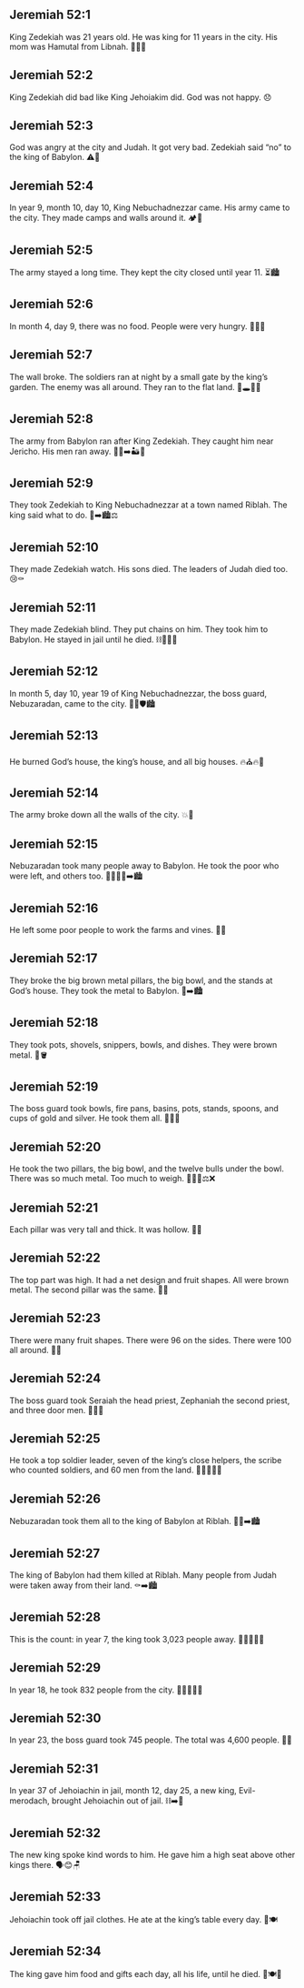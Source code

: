 ## Jeremiah 52:1
King Zedekiah was 21 years old. He was king for 11 years in the city. His mom was Hamutal from Libnah. 👑🧒📅
## Jeremiah 52:2
King Zedekiah did bad like King Jehoiakim did. God was not happy. 😞
## Jeremiah 52:3
God was angry at the city and Judah. It got very bad. Zedekiah said “no” to the king of Babylon. ⚠️🚫
## Jeremiah 52:4
In year 9, month 10, day 10, King Nebuchadnezzar came. His army came to the city. They made camps and walls around it. 🏕️🧱
## Jeremiah 52:5
The army stayed a long time. They kept the city closed until year 11. ⏳🏙️
## Jeremiah 52:6
In month 4, day 9, there was no food. People were very hungry. 🍞❌😢
## Jeremiah 52:7
The wall broke. The soldiers ran at night by a small gate by the king’s garden. The enemy was all around. They ran to the flat land. 🌙🕳️🏃‍♂️
## Jeremiah 52:8
The army from Babylon ran after King Zedekiah. They caught him near Jericho. His men ran away. 🏃‍♂️➡️🏜️🛑
## Jeremiah 52:9
They took Zedekiah to King Nebuchadnezzar at a town named Riblah. The king said what to do. 👑➡️🏙️⚖️
## Jeremiah 52:10
They made Zedekiah watch. His sons died. The leaders of Judah died too. 😢⚰️
## Jeremiah 52:11
They made Zedekiah blind. They put chains on him. They took him to Babylon. He stayed in jail until he died. ⛓️🚫👀🏢
## Jeremiah 52:12
In month 5, day 10, year 19 of King Nebuchadnezzar, the boss guard, Nebuzaradan, came to the city. 🚶‍♂️🛡️🏙️
## Jeremiah 52:13
He burned God’s house, the king’s house, and all big houses. 🔥⛪🔥🏰
## Jeremiah 52:14
The army broke down all the walls of the city. 💥🧱
## Jeremiah 52:15
Nebuzaradan took many people away to Babylon. He took the poor who were left, and others too. 🧍‍♂️🧍‍♀️➡️🏙️
## Jeremiah 52:16
He left some poor people to work the farms and vines. 🌾🍇
## Jeremiah 52:17
They broke the big brown metal pillars, the big bowl, and the stands at God’s house. They took the metal to Babylon. 🗿➡️🏙️
## Jeremiah 52:18
They took pots, shovels, snippers, bowls, and dishes. They were brown metal. 🧺🪣
## Jeremiah 52:19
The boss guard took bowls, fire pans, basins, pots, stands, spoons, and cups of gold and silver. He took them all. 🥄🥇🥈
## Jeremiah 52:20
He took the two pillars, the big bowl, and the twelve bulls under the bowl. There was so much metal. Too much to weigh. 🐂🐂🐂⚖️❌
## Jeremiah 52:21
Each pillar was very tall and thick. It was hollow. 📏🗿
## Jeremiah 52:22
The top part was high. It had a net design and fruit shapes. All were brown metal. The second pillar was the same. 🍇🔩
## Jeremiah 52:23
There were many fruit shapes. There were 96 on the sides. There were 100 all around. 🔢🍇
## Jeremiah 52:24
The boss guard took Seraiah the head priest, Zephaniah the second priest, and three door men. 🚶‍♂️⛪
## Jeremiah 52:25
He took a top soldier leader, seven of the king’s close helpers, the scribe who counted soldiers, and 60 men from the land. 🧮🧍‍♂️🧍‍♀️
## Jeremiah 52:26
Nebuzaradan took them all to the king of Babylon at Riblah. 🚶‍♂️➡️🏙️
## Jeremiah 52:27
The king of Babylon had them killed at Riblah. Many people from Judah were taken away from their land. ⚰️➡️🏙️
## Jeremiah 52:28
This is the count: in year 7, the king took 3,023 people away. 🔢🚶‍♂️🚶‍♀️
## Jeremiah 52:29
In year 18, he took 832 people from the city. 🔢🚶‍♂️🚶‍♀️
## Jeremiah 52:30
In year 23, the boss guard took 745 people. The total was 4,600 people. 🔢🧮
## Jeremiah 52:31
In year 37 of Jehoiachin in jail, month 12, day 25, a new king, Evil-merodach, brought Jehoiachin out of jail. ⛓️➡️🙂
## Jeremiah 52:32
The new king spoke kind words to him. He gave him a high seat above other kings there. 🗣️😊🪑
## Jeremiah 52:33
Jehoiachin took off jail clothes. He ate at the king’s table every day. 🍞🍽️
## Jeremiah 52:34
The king gave him food and gifts each day, all his life, until he died. 🎁🍽️📅

